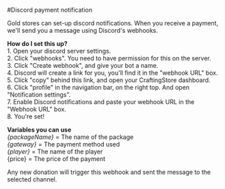 #Discord payment notification

Gold stores can set-up discord notifications. When you receive a payment, we'll send you a message using Discord's webhooks.

 **How do I set this up?**  
1\. Open your discord server settings.   
2\. Click "webhooks". You need to have permission for this on the server.  
3\. Click "Create webhook", and give your bot a name.   
4\. Discord will create a link for you, you'll find it in the "webhook URL" box.   
5\. Click "copy" behind this link, and open your CraftingStore dashboard.   
6\. Click "profile" in the navigation bar, on the right top. And open "Notification settings".   
7\. Enable Discord notifications and paste your webhook URL in the "Webhook URL" box.   
8\. You're set!

**Variables you can use**  
*{packageName}* = The name of the package  
*{gateway}* = The payment method used  
*{player}* = The name of the player  
{price} = The price of the payment

  
Any new donation will trigger this webhook and sent the message to the selected channel.
